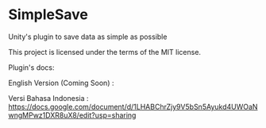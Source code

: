 # SimpleSave
Unity's plugin to save data as simple as possible

This project is licensed under the terms of the MIT license.

Plugin's docs:

English Version (Coming Soon) : 

Versi Bahasa Indonesia : https://docs.google.com/document/d/1LHABChrZjy9V5bSn5Ayukd4UWOaNwngMPwz1DXR8uX8/edit?usp=sharing
